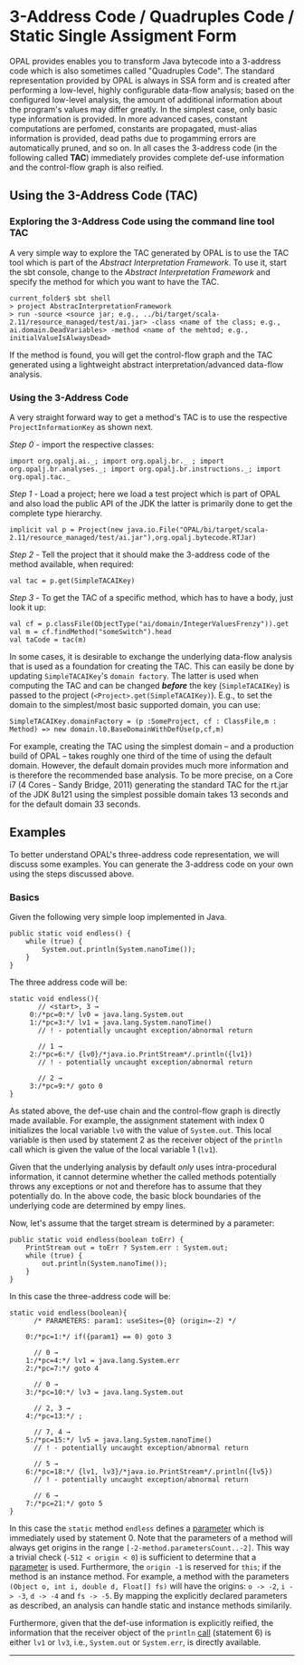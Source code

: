 # 3-Address Code / Quadruples Code / Static Single Assigment Form
OPAL provides enables you to transform Java bytecode into a 3-address code which is also sometimes called "Quadruples Code". The standard representation provided by OPAL is always in SSA form and is created after performing a low-level, highly configurable data-flow analysis; based on the configured low-level analysis, the amount of additional information about the program's values may differ greatly. In the simplest case, only basic type information is provided. In more advanced cases, constant computations are perfomed, constants are propagated, must-alias information is provided, dead paths due to progamming errors are automatically pruned, and so on. In all cases the 3-address code (in the following called **TAC**) immediately provides complete def-use information and the control-flow graph is also reified.

## Using the 3-Address Code (TAC)

### Exploring the 3-Address Code using the command line tool TAC
A very simple way to explore the TAC generated by OPAL is to use the TAC tool which is part of the *Abstract Interpretation Framework*. To use it, start the sbt console, change to the *Abstract Interpretation Framework* and specify the method for which you want to have the TAC.

    current_folder$ sbt shell
    > project AbstracInterpretationFramework
    > run -source <source jar; e.g., ../bi/target/scala-2.11/resource_managed/test/ai.jar> -class <name of the class; e.g., ai.domain.DeadVariables> -method <name of the mehtod; e.g., initialValueIsAlwaysDead>

If the method is found, you will get the control-flow graph and the TAC generated using a lightweight abstract interpretation/advanced data-flow analysis.

### Using the 3-Address Code
A very straight forward way to get a method's TAC is to use the respective `ProjectInformationKey` as shown next.

*Step 0* - import the respective classes:

    import org.opalj.ai._; import org.opalj.br._ ; import org.opalj.br.analyses._; import org.opalj.br.instructions._; import org.opalj.tac._

*Step 1* - Load a project; here we load a test project which is part of OPAL and also load the public API of the JDK the latter is primarily done to get the complete type hierarchy.

    implicit val p = Project(new java.io.File("OPAL/bi/target/scala-2.11/resource_managed/test/ai.jar"),org.opalj.bytecode.RTJar)

*Step 2* - Tell the project that it should make the 3-address code of the method available, when required:

    val tac = p.get(SimpleTACAIKey)

*Step 3* - To get the TAC of a specific method, which has to have a body, just look it up:

    val cf = p.classFile(ObjectType("ai/domain/IntegerValuesFrenzy")).get
    val m = cf.findMethod("someSwitch").head
    val taCode = tac(m)

 In some cases, it is desirable to exchange the underlying data-flow analysis that is used as a foundation for creating the TAC. This can easily be done by updating `SimpleTACAIKey`'s `domain factory`. The latter is used when computing the TAC and can be changed ***before*** the key (`SimpleTACAIKey`) is passed to the project (`<Project>.get(SimpleTACAIKey)`).
 E.g., to set the domain to the simplest/most basic supported domain, you can use:

    SimpleTACAIKey.domainFactory = (p :SomeProject, cf : ClassFile,m : Method) => new domain.l0.BaseDomainWithDefUse(p,cf,m)

 For example, creating the TAC using the simplest domain – and a production build of OPAL – takes roughly one third of the time of using the default domain. However, the default domain provides much more information and is therefore the recommended base analysis. To be more precise, on a Core i7 (4 Cores - Sandy Bridge, 2011) generating the standard TAC for the rt.jar of the JDK 8u121 using the simplest possible domain takes 13 seconds and for the default domain 33 seconds.

## Examples

To better understand OPAL's three-address code representation, we will discuss some examples. You can generate the 3-address code on your own using the steps discussed above.

### Basics

Given the following very simple loop implemented in Java.

    public static void endless() {
        while (true) {
            System.out.println(System.nanoTime());
        }
    }
    
The three address code will be:

    static void endless(){
           // <start>, 3 →
         0:/*pc=0:*/ lv0 = java.lang.System.out
         1:/*pc=3:*/ lv1 = java.lang.System.nanoTime()
           // ! - potentially uncaught exception/abnormal return
     
           // 1 →
         2:/*pc=6:*/ {lv0}/*java.io.PrintStream*/.println({lv1})
           // ! - potentially uncaught exception/abnormal return
     
           // 2 →
         3:/*pc=9:*/ goto 0
    }
    
As stated above, the def-use chain and the control-flow graph is directly made available. For example, the assignment statement with index 0 initializes the local variable `lv0` with the value of `System.out`. This local variable is then used by statement 2 as the receiver object of the `println` call which is given the value of the local variable 1 (`lv1`). 

Given that the underlying analysis by default *only* uses intra-procedural information, it cannot determine whether the called methods potentially throws any exceptions or not and therefore has to assume that they potentially do. In the above code, the basic block boundaries of the underlying code are determined by empy lines. 

Now, let's assume that the target stream is determined by a parameter:

    public static void endless(boolean toErr) {
        PrintStream out = toErr ? System.err : System.out;
        while (true) {
            out.println(System.nanoTime());
        }
    }
    
In this case the three-address code will be:
    
    static void endless(boolean){
          /* PARAMETERS: param1: useSites={0} (origin=-2) */
          
        0:/*pc=1:*/ if({param1} == 0) goto 3
    
          // 0 →
        1:/*pc=4:*/ lv1 = java.lang.System.err
        2:/*pc=7:*/ goto 4
    
          // 0 →
        3:/*pc=10:*/ lv3 = java.lang.System.out
    
          // 2, 3 →
        4:/*pc=13:*/ ;
    
          // 7, 4 →
        5:/*pc=15:*/ lv5 = java.lang.System.nanoTime()
          // ! - potentially uncaught exception/abnormal return
    
          // 5 →
        6:/*pc=18:*/ {lv1, lv3}/*java.io.PrintStream*/.println({lv5})
          // ! - potentially uncaught exception/abnormal return
    
          // 6 →
        7:/*pc=21:*/ goto 5
    }    
    
In this case the `static` method `endless` defines a [parameter](http://www.opal-project.de/library/api/SNAPSHOT/#org.opalj.tac.TACMethodParameter) which is immediately used by statement 0. Note that the parameters of a method will always get origins in the range `[-2-method.parametersCount..-2]`. This way a trivial check (`-512 < origin < 0`) is sufficient to determine that a [parameter](http://www.opal-project.de/library/api/SNAPSHOT/#org.opalj.tac.TACMethodParameter) is used. Furthermore, the `origin -1` is reserved for `this`; if the method is an instance method. For example, a method with the parameters `(Object o, int i, double d, Float[] fs)` will have the origins: `o -> -2`, `i -> -3`, `d -> -4` and `fs -> -5`. By mapping the explicitly declared parameters as described, an analysis can handle static and instance methods similarily.

Furthermore, given that the def-use information is explicitly reified, the information that the receiver object of the `println` [call](http://www.opal-project.de/library/api/SNAPSHOT/#org.opalj.tac.MethodCall) (statement 6) is either `lv1` or `lv3`, i.e., `System.out` or `System.err`, is directly available.
     
     
---

